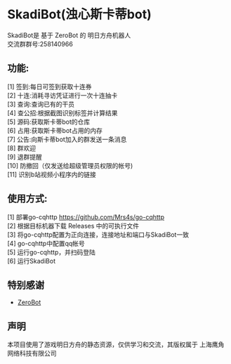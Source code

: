 SkadiBot(浊心斯卡蒂bot)
=
SkadiBot是 基于 ZeroBot 的 明日方舟机器人  
交流群群号:258140966  

功能:
-
[1]  签到:每日可签到获取十连券  
[2]  十连:消耗寻访凭证进行一次十连抽卡  
[3]  查询:查询已有的干员  
[4]  查公招:根据截图识别标签并计算结果  
[5]  源码:获取斯卡蒂bot的仓库  
[6]  占用:获取斯卡蒂bot占用的内存  
[7]  公告:向斯卡蒂bot加入的群发送一条消息  
[8]  群欢迎  
[9]  退群提醒  
[10] 防撤回（仅发送给超级管理员权限的帐号)  
[11] 识别b站视频小程序内的链接  

使用方式:
-
[1] 部署go-cqhttp https://github.com/Mrs4s/go-cqhttp  
[2] 根据目标机器下载 Releases 中的可执行文件  
[3] 将go-cqhttp配置为正向连接，连接地址和端口与SkadiBot一致  
[4] go-cqhttp中配置qq帐号  
[5] 运行go-cqhttp，并扫码登陆  
[6] 运行SkadiBot

特别感谢
-
- [ZeroBot](https://github.com/wdvxdr1123/ZeroBot)

声明
-
本项目使用了游戏明日方舟的静态资源，仅供学习和交流，其版权属于 上海鹰角网络科技有限公司